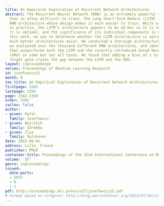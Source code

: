 ```yaml
---
title: An Empirical Exploration of Recurrent Network Architectures
abstract: The Recurrent Neural Network (RNN) is an extremely powerful sequence model
  that is often difficult to train. The Long Short-Term Memory (LSTM) is a specific
  RNN architecture whose design makes it much easier to train. While wildly successful
  in practice, the LSTM’s architecture appears to be ad-hoc so it is not clear if
  it is optimal, and the significance of its individual components is unclear. In
  this work, we aim to determine whether the LSTM architecture is optimal or whether
  much better architectures exist. We conducted a thorough architecture search where
  we evaluated over ten thousand different RNN architectures, and identified an architecture
  that outperforms both the LSTM and the recently-introduced Gated Recurrent Unit
  (GRU) on some but not all tasks. We found that adding a bias of 1 to the LSTM’s
  forget gate closes the gap between the LSTM and the GRU.
layout: inproceedings
series: Proceedings of Machine Learning Research
id: jozefowicz15
month: 0
tex_title: An Empirical Exploration of Recurrent Network Architectures
firstpage: 2342
lastpage: 2350
page: 2342-2350
order: 2342
cycles: false
author:
- given: Rafal
  family: Jozefowicz
- given: Wojciech
  family: Zaremba
- given: Ilya
  family: Sutskever
date: 2015-06-01
address: Lille, France
publisher: PMLR
container-title: Proceedings of the 32nd International Conference on Machine Learning
volume: '37'
genre: inproceedings
issued:
  date-parts:
  - 2015
  - 6
  - 1
pdf: http://proceedings.mlr.press/v37/jozefowicz15.pdf
# Format based on citeproc: http://blog.martinfenner.org/2013/07/30/citeproc-yaml-for-bibliographies/
---
```

